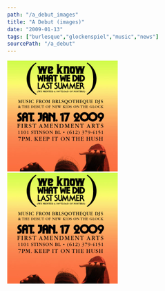 ```yaml
---
path: "/a_debut_images"
title: "A Debut (images)"
date: "2009-01-13"
tags: ["burlesque","glockenspiel","music","news"]
sourcePath: "/a_debut"
---
```


 ![2.jpeg_hexagon.jpeg](2.jpeg_hexagon.jpeg) ![2.jpg_hexagon.jpeg](2.jpg_hexagon.jpeg)